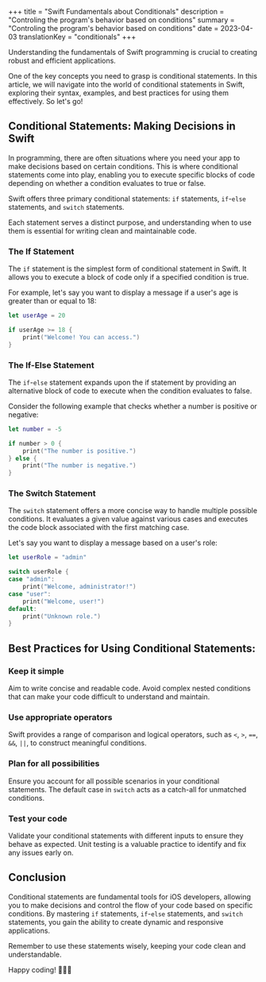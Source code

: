 +++
title = "Swift Fundamentals about Conditionals"
description = "Controling the program's behavior based on conditions"
summary = "Controling the program's behavior based on conditions"
date = 2023-04-03
translationKey = "conditionals"
+++

Understanding the fundamentals of Swift programming is crucial to creating robust and efficient applications. 

One of the key concepts you need to grasp is conditional statements. In this article, we will navigate into the world of conditional statements in Swift, exploring their syntax, examples, and best practices for using them effectively. So let's go!

## Conditional Statements: Making Decisions in Swift
In programming, there are often situations where you need your app to make decisions based on certain conditions. This is where conditional statements come into play, enabling you to execute specific blocks of code depending on whether a condition evaluates to true or false.

Swift offers three primary conditional statements: `if` statements, `if`-`else` statements, and `switch` statements. 

Each statement serves a distinct purpose, and understanding when to use them is essential for writing clean and maintainable code.

### The If Statement
The `if` statement is the simplest form of conditional statement in Swift. It allows you to execute a block of code only if a specified condition is true. 

For example, let's say you want to display a message if a user's age is greater than or equal to 18:

```swift
let userAge = 20

if userAge >= 18 {
    print("Welcome! You can access.")
}
```

### The If-Else Statement
The `if`-`else` statement expands upon the if statement by providing an alternative block of code to execute when the condition evaluates to false. 

Consider the following example that checks whether a number is positive or negative:

```swift
let number = -5

if number > 0 {
    print("The number is positive.")
} else {
    print("The number is negative.")
}
```

### The Switch Statement
The `switch` statement offers a more concise way to handle multiple possible conditions. It evaluates a given value against various cases and executes the code block associated with the first matching case.

Let's say you want to display a message based on a user's role:

```swift
let userRole = "admin"

switch userRole {
case "admin":
    print("Welcome, administrator!")
case "user":
    print("Welcome, user!")
default:
    print("Unknown role.")
}
```

## Best Practices for Using Conditional Statements:

### Keep it simple
Aim to write concise and readable code. Avoid complex nested conditions that can make your code difficult to understand and maintain.

### Use appropriate operators
Swift provides a range of comparison and logical operators, such as `<`, `>`, `==`, `&&`, `||`, to construct meaningful conditions.

### Plan for all possibilities
Ensure you account for all possible scenarios in your conditional statements. The default case in `switch` acts as a catch-all for unmatched conditions.

### Test your code
Validate your conditional statements with different inputs to ensure they behave as expected. Unit testing is a valuable practice to identify and fix any issues early on.

## Conclusion
Conditional statements are fundamental tools for iOS developers, allowing you to make decisions and control the flow of your code based on specific conditions. By mastering `if` statements, `if`-`else` statements, and `switch` statements, you gain the ability to create dynamic and responsive applications. 

Remember to use these statements wisely, keeping your code clean and understandable.

Happy coding! 👨🏻‍💻
